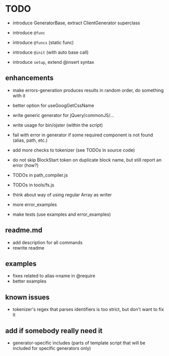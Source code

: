 # TODO

* introduce GeneratorBase, extract ClientGenerator superclass

* introduce `@func`
* introduce `@funcs` (static func)
* introduce `@init` (with auto base call)
* introduce `setup`, extend @insert syntax

## enhancements

* make errors-generation produces results in random order, do something with it
* better option for useGoogGetCssName

* write generic generator for jQuery/commonJS/...
* write usage for bin/ojster (within the script)

* fail with error in generator if some required component is not found (alias, path, etc.)
* add more checks to tokenizer (see TODOs in source code)

* do not skip BlockStart token on duplicate block name, but still report an error (how?)

* TODOs in path_compiler.js
* TODOs in tools/fs.js

* think about way of using regular Array as writer

* more error_examples
* make tests (use examples and error_examples)

## readme.md

* add description for all commands
* rewrite readme

## examples

* fixes related to alias->name in @require
* better examples

## known issues

* tokenizer's regex that parses identifiers is too strict, but don't want to fix it

## add if somebody really need it

* generator-specific includes (parts of template script that will be included for specific generators only)
